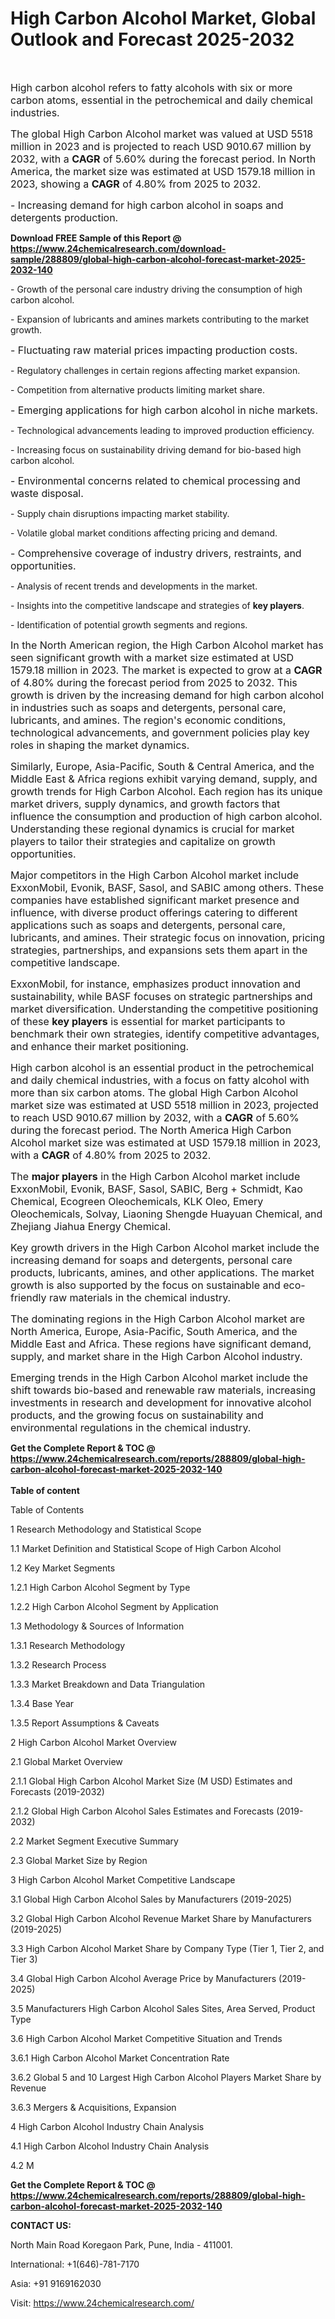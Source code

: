 <h1>High Carbon Alcohol Market, Global Outlook and Forecast 2025-2032</h1><br/><p><span style="font-size:16px">High carbon alcohol refers to fatty alcohols with six or more carbon atoms, essential in the petrochemical and daily chemical industries.</span></p><p><span style="font-size:16px">The global High Carbon Alcohol market was valued at USD 5518 million in 2023 and is projected to reach USD 9010.67 million by 2032, with a <strong>CAGR</strong> of 5.60% during the forecast period. In North America, the market size was estimated at USD 1579.18 million in 2023, showing a <strong>CAGR</strong> of 4.80% from 2025 to 2032.</span></p><p><span style="font-size:16px">- Increasing demand for high carbon alcohol in soaps and detergents production.</span></p><div><b>Download FREE Sample of this Report @ <a href="https://www.24chemicalresearch.com/download-sample/288809/global-high-carbon-alcohol-forecast-market-2025-2032-140">https://www.24chemicalresearch.com/download-sample/288809/global-high-carbon-alcohol-forecast-market-2025-2032-140</a></b></div><p>- Growth of the personal care industry driving the consumption of high carbon alcohol.</p><p>- Expansion of lubricants and amines markets contributing to the market growth.</p><p><span style="font-size:16px">- Fluctuating raw material prices impacting production costs.</span></p><p>- Regulatory challenges in certain regions affecting market expansion.</p><p>- Competition from alternative products limiting market share.</p><p><span style="font-size:16px">- Emerging applications for high carbon alcohol in niche markets.</span></p><p>- Technological advancements leading to improved production efficiency.</p><p>- Increasing focus on sustainability driving demand for bio-based high carbon alcohol.</p><p><span style="font-size:16px">- Environmental concerns related to chemical processing and waste disposal.</span></p><p>- Supply chain disruptions impacting market stability.</p><p>- Volatile global market conditions affecting pricing and demand.</p><p><span style="font-size:16px">- Comprehensive coverage of industry drivers, restraints, and opportunities.</span></p><p>- Analysis of recent trends and developments in the market.</p><p>- Insights into the competitive landscape and strategies of <strong>key players</strong>.</p><p>- Identification of potential growth segments and regions.</p><p><span style="font-size:16px">In the North American region, the High Carbon Alcohol market has seen significant growth with a market size estimated at USD 1579.18 million in 2023. The market is expected to grow at a <strong>CAGR</strong> of 4.80% during the forecast period from 2025 to 2032. This growth is driven by the increasing demand for high carbon alcohol in industries such as soaps and detergents, personal care, lubricants, and amines. The region's economic conditions, technological advancements, and government policies play key roles in shaping the market dynamics.</span></p><p><span style="font-size:16px">Similarly, Europe, Asia-Pacific, South & Central America, and the Middle East & Africa regions exhibit varying demand, supply, and growth trends for High Carbon Alcohol. Each region has its unique market drivers, supply dynamics, and growth factors that influence the consumption and production of high carbon alcohol. Understanding these regional dynamics is crucial for market players to tailor their strategies and capitalize on growth opportunities.</span></p><p><span style="font-size:16px">Major competitors in the High Carbon Alcohol market include ExxonMobil, Evonik, BASF, Sasol, and SABIC among others. These companies have established significant market presence and influence, with diverse product offerings catering to different applications such as soaps and detergents, personal care, lubricants, and amines. Their strategic focus on innovation, pricing strategies, partnerships, and expansions sets them apart in the competitive landscape.</span></p><p><span style="font-size:16px">ExxonMobil, for instance, emphasizes product innovation and sustainability, while BASF focuses on strategic partnerships and market diversification. Understanding the competitive positioning of these <strong>key players</strong> is essential for market participants to benchmark their own strategies, identify competitive advantages, and enhance their market positioning.</span></p><p><span style="font-size:16px">High carbon alcohol is an essential product in the petrochemical and daily chemical industries, with a focus on fatty alcohol with more than six carbon atoms. The global High Carbon Alcohol market size was estimated at USD 5518 million in 2023, projected to reach USD 9010.67 million by 2032, with a <strong>CAGR</strong> of 5.60% during the forecast period. The North America High Carbon Alcohol market size was estimated at USD 1579.18 million in 2023, with a <strong>CAGR</strong> of 4.80% from 2025 to 2032.</span></p><p><span style="font-size:16px">The <strong>major players</strong> in the High Carbon Alcohol market include ExxonMobil, Evonik, BASF, Sasol, SABIC, Berg + Schmidt, Kao Chemical, Ecogreen Oleochemicals, KLK Oleo, Emery Oleochemicals, Solvay, Liaoning Shengde Huayuan Chemical, and Zhejiang Jiahua Energy Chemical.</span></p><p><span style="font-size:16px">Key growth drivers in the High Carbon Alcohol market include the increasing demand for soaps and detergents, personal care products, lubricants, amines, and other applications. The market growth is also supported by the focus on sustainable and eco-friendly raw materials in the chemical industry.</span></p><p><span style="font-size:16px">The dominating regions in the High Carbon Alcohol market are North America, Europe, Asia-Pacific, South America, and the Middle East and Africa. These regions have significant demand, supply, and market share in the High Carbon Alcohol industry.</span></p><p><span style="font-size:16px">Emerging trends in the High Carbon Alcohol market include the shift towards bio-based and renewable raw materials, increasing investments in research and development for innovative alcohol products, and the growing focus on sustainability and environmental regulations in the chemical industry.</span></p><div><b>Get the Complete Report & TOC @ <a href="https://www.24chemicalresearch.com/reports/288809/global-high-carbon-alcohol-forecast-market-2025-2032-140">https://www.24chemicalresearch.com/reports/288809/global-high-carbon-alcohol-forecast-market-2025-2032-140</a></b></div><br><b>Table of content</b><p>Table of Contents<br />
 
 1 Research Methodology and Statistical Scope<br />
 
 1.1 Market Definition and Statistical Scope of High Carbon Alcohol<br />
 
 1.2 Key Market Segments<br />
 
 1.2.1 High Carbon Alcohol Segment by Type<br />
 
 1.2.2 High Carbon Alcohol Segment by Application<br />
 
 1.3 Methodology & Sources of Information<br />
 
 1.3.1 Research Methodology<br />
 
 1.3.2 Research Process<br />
 
 1.3.3 Market Breakdown and Data Triangulation<br />
 
 1.3.4 Base Year<br />
 
 1.3.5 Report Assumptions & Caveats<br />
 
 2 High Carbon Alcohol Market Overview<br />
 
 2.1 Global Market Overview<br />
 
 2.1.1 Global High Carbon Alcohol Market Size (M USD) Estimates and Forecasts (2019-2032)<br />
 
 2.1.2 Global High Carbon Alcohol Sales Estimates and Forecasts (2019-2032)<br />
 
 2.2 Market Segment Executive Summary<br />
 
 2.3 Global Market Size by Region<br />
 
 3 High Carbon Alcohol Market Competitive Landscape<br />
 
 3.1 Global High Carbon Alcohol Sales by Manufacturers (2019-2025)<br />
 
 3.2 Global High Carbon Alcohol Revenue Market Share by Manufacturers (2019-2025)<br />
 
 3.3 High Carbon Alcohol Market Share by Company Type (Tier 1, Tier 2, and Tier 3)<br />
 
 3.4 Global High Carbon Alcohol Average Price by Manufacturers (2019-2025)<br />
 
 3.5 Manufacturers High Carbon Alcohol Sales Sites, Area Served, Product Type<br />
 
 3.6 High Carbon Alcohol Market Competitive Situation and Trends<br />
 
 3.6.1 High Carbon Alcohol Market Concentration Rate<br />
 
 3.6.2 Global 5 and 10 Largest High Carbon Alcohol Players Market Share by Revenue<br />
 
 3.6.3 Mergers & Acquisitions, Expansion<br />
 
 4 High Carbon Alcohol Industry Chain Analysis<br />
 
 4.1 High Carbon Alcohol Industry Chain Analysis<br />
 
 4.2 M<br><div><b>Get the Complete Report & TOC @ <a href="https://www.24chemicalresearch.com/reports/288809/global-high-carbon-alcohol-forecast-market-2025-2032-140">https://www.24chemicalresearch.com/reports/288809/global-high-carbon-alcohol-forecast-market-2025-2032-140</a></b></div></p>
 
 <b>CONTACT US:</b><br>
 
 North Main Road Koregaon Park, Pune, India - 411001.<br/>
 
 International: +1(646)-781-7170<br/>
 
 Asia: +91 9169162030<br/>
 
 Visit: <a href="https://www.24chemicalresearch.com/">https://www.24chemicalresearch.com/</a>
 
 <br>